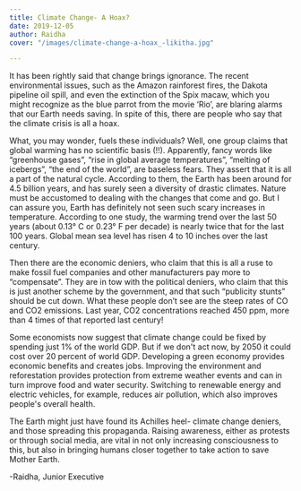```yaml
---
title: Climate Change- A Hoax?
date: 2019-12-05
author: Raidha
cover: "/images/climate-change-a-hoax_-likitha.jpg"

---
```

It has been rightly said that change brings ignorance. The recent environmental issues, such as the Amazon rainforest fires, the Dakota pipeline oil spill, and even the extinction of the Spix macaw, which you might recognize as the blue parrot from the movie ‘Rio’, are blaring alarms that our Earth needs saving. In spite of this, there are people who say that the climate crisis is all a hoax.

What, you may wonder, fuels these individuals? Well, one group claims that global warming has no scientific basis (!!). Apparently, fancy words like “greenhouse gases”, “rise in global average temperatures”, “melting of icebergs”, “the end of the world”, are baseless fears. They assert that it is all a part of the natural cycle. According to them, the Earth has been around for 4.5 billion years, and has surely seen a diversity of drastic climates. Nature must be accustomed to dealing with the changes that come and go. But I can assure you, Earth has definitely not seen such scary increases in temperature. According to one study, the warming trend over the last 50 years (about 0.13° C or 0.23° F per decade) is nearly twice that for the last 100 years. Global mean sea level has risen 4 to 10 inches over the last century.

Then there are the economic deniers, who claim that this is all a ruse to make fossil fuel companies and other manufacturers pay more to “compensate”. They are in tow with the political deniers, who claim that this is just another scheme by the government, and that such “publicity stunts” should be cut down. What these people don’t see are the steep rates of CO and CO2 emissions. Last year, CO2 concentrations reached 450 ppm, more than 4 times of that reported last century!

Some economists now suggest that climate change could be fixed by spending just 1% of the world GDP. But if we don't act now, by 2050 it could cost over 20 percent of world GDP. Developing a green economy provides economic benefits and creates jobs. Improving the environment and reforestation provides protection from extreme weather events and can in turn improve food and water security. Switching to renewable energy and electric vehicles, for example, reduces air pollution, which also improves people's overall health.

The Earth might just have found its Achilles heel- climate change deniers, and those spreading this propaganda. Raising awareness, either as protests or through social media, are vital in not only increasing consciousness to this, but also in bringing humans closer together to take action to save Mother Earth.

\-Raidha, Junior Executive
